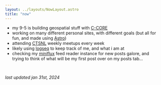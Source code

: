```yaml
---
layout: ../layouts/NowLayout.astro
title: "now"
---
```


- my 9-5 is building geospatial stuff with [C-CORE](https://c-core.ca/)
- working on many different personal sites, with different goals (but all for fun, and made using [Astro](https://astro.build/))
- attending [CTSNL](https://ctsnl.ca/) weekly meetups every week
- likely using [logseq](https://logseq.com/) to keep track of me, and what i am at
- checking my [miniflux](https://miniflux.app/) feed reader instance for new posts galore, and trying to think of what will be my first post over on my posts tab...

<br />

_last updated jan 31st, 2024_
